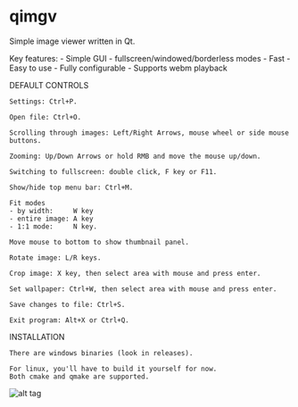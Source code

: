 qimgv
=====

Simple image viewer written in Qt.

Key features:
	- Simple GUI
	- fullscreen/windowed/borderless modes
	- Fast
	- Easy to use
	- Fully configurable
	- Supports webm playback

DEFAULT CONTROLS

	Settings: Ctrl+P.
	
	Open file: Ctrl+O.
  
    Scrolling through images: Left/Right Arrows, mouse wheel or side mouse buttons.
    
    Zooming: Up/Down Arrows or hold RMB and move the mouse up/down.
    
    Switching to fullscreen: double click, F key or F11.
    
    Show/hide top menu bar: Ctrl+M.
    
    Fit modes
    - by width:     W key
    - entire image: A key
    - 1:1 mode:		N key.
    
    Move mouse to bottom to show thumbnail panel.
    
    Rotate image: L/R keys.
    
    Crop image: X key, then select area with mouse and press enter.
	
	Set wallpaper: Ctrl+W, then select area with mouse and press enter.
    
    Save changes to file: Ctrl+S.
	
	Exit program: Alt+X or Ctrl+Q.

INSTALLATION

    There are windows binaries (look in releases).
    
    For linux, you'll have to build it yourself for now.
    Both cmake and qmake are supported.

![alt tag](http://i.imgur.com/rPlhoWp.jpg)

